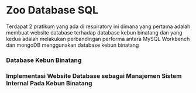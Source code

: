 # Zoo Database SQL

Terdapat 2 pratikum yang ada di respiratory ini dimana yang pertama adalah membuat website database terhadap database kebun binatang dan yang kedua adalah melakukan perbandingan performa antara MySQL Workbench dan mongoDB menggunakan database kebun binatang

### Database Kebun Binatang
### Implementasi Website Database sebagai Manajemen Sistem Internal Pada Kebun Binatang
### 
